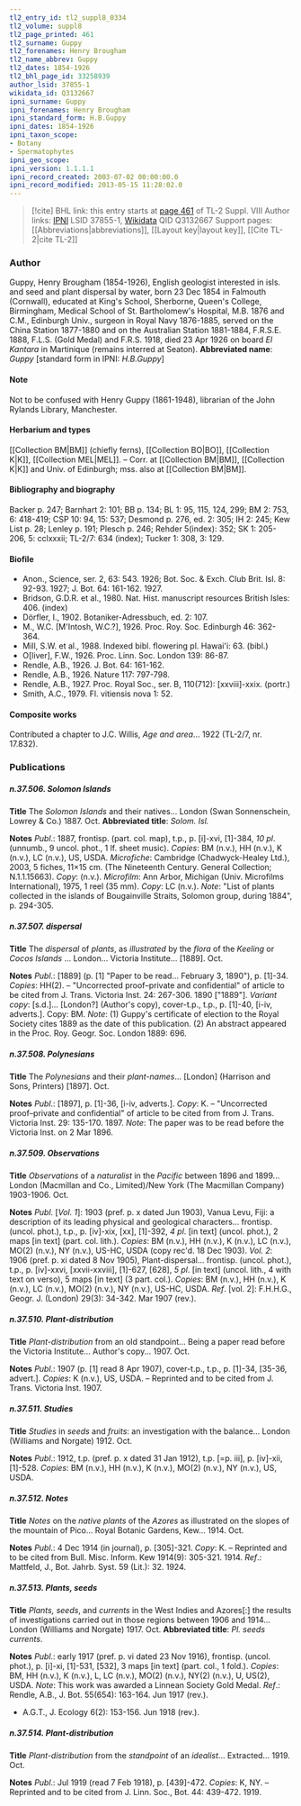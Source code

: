 ```yaml
---
tl2_entry_id: tl2_suppl8_0334
tl2_volume: suppl8
tl2_page_printed: 461
tl2_surname: Guppy
tl2_forenames: Henry Brougham
tl2_name_abbrev: Guppy
tl2_dates: 1854-1926
tl2_bhl_page_id: 33258939
author_lsid: 37855-1
wikidata_id: Q3132667
ipni_surname: Guppy
ipni_forenames: Henry Brougham
ipni_standard_form: H.B.Guppy
ipni_dates: 1854-1926
ipni_taxon_scope: 
- Botany
- Spermatophytes
ipni_geo_scope: 
ipni_version: 1.1.1.1
ipni_record_created: 2003-07-02 00:00:00.0
ipni_record_modified: 2013-05-15 11:28:02.0
---
```


> [!cite] BHL link: this entry starts at [page 461](https://www.biodiversitylibrary.org/page/33258939) of TL-2 Suppl. VIII
> Author links: [IPNI](https://www.ipni.org/a/37855-1) LSID 37855-1, [Wikidata](https://www.wikidata.org/wiki/Q3132667) QID Q3132667
> Support pages: [[Abbreviations|abbreviations]], [[Layout key|layout key]], [[Cite TL-2|cite TL-2]]

### Author

Guppy, Henry Brougham (1854-1926), English geologist interested in isls. and seed and plant dispersal by water, born 23 Dec 1854 in Falmouth (Cornwall), educated at King's School, Sherborne, Queen's College, Birmingham, Medical School of St. Bartholomew's Hospital, M.B. 1876 and C.M., Edinburgh Univ., surgeon in Royal Navy 1876-1885, served on the China Station 1877-1880 and on the Australian Station 1881-1884, F.R.S.E. 1888, F.L.S. (Gold Medal) and F.R.S. 1918, died 23 Apr 1926 on board *El Kantara* in Martinique (remains interred at Seaton). 
**Abbreviated name**: *Guppy* \[standard form in IPNI: *H.B.Guppy*\]

#### Note

Not to be confused with Henry Guppy (1861-1948), librarian of the John Rylands Library, Manchester.

#### Herbarium and types

[[Collection BM|BM]] (chiefly ferns), [[Collection BO|BO]], [[Collection K|K]], [[Collection MEL|MEL]]. – Corr. at [[Collection BM|BM]], [[Collection K|K]] and Univ. of Edinburgh; mss. also at [[Collection BM|BM]].

#### Bibliography and biography

Backer p. 247; Barnhart 2: 101; BB p. 134; BL 1: 95, 115, 124, 299; BM 2: 753, 6: 418-419; CSP 10: 94, 15: 537; Desmond p. 276, ed. 2: 305; IH 2: 245; Kew List p. 28; Lenley p. 191; Plesch p. 246; Rehder 5(index): 352; SK 1: 205-206, 5: cclxxxii; TL-2/7: 634 (index); Tucker 1: 308, 3: 129.

#### Biofile

- Anon., Science, ser. 2, 63: 543. 1926; Bot. Soc. & Exch. Club Brit. Isl. 8: 92-93. 1927; J. Bot. 64: 161-162. 1927.
- Bridson, G.D.R. et al., 1980. Nat. Hist. manuscript resources British Isles: 406. (index)
- Dörfler, I., 1902. Botaniker-Adressbuch, ed. 2: 107.
- M., W.C. \[M'Intosh, W.C.?\], 1926. Proc. Roy. Soc. Edinburgh 46: 362-364.
- Mill, S.W. et al., 1988. Indexed bibl. flowering pl. Hawai'i: 63. (bibl.)
- O\[liver\], F.W., 1926. Proc. Linn. Soc. London 139: 86-87.
- Rendle, A.B., 1926. J. Bot. 64: 161-162.
- Rendle, A.B., 1926. Nature 117: 797-798.
- Rendle, A.B., 1927. Proc. Royal Soc., ser. B, 110(712): \[xxviii\]-xxix. (portr.)
- Smith, A.C., 1979. Fl. vitiensis nova 1: 52.

#### Composite works

Contributed a chapter to J.C. Willis, *Age and area*... 1922 (TL-2/7, nr. 17.832).

### Publications

##### n.37.506. Solomon Islands

**Title**
The *Solomon Islands* and their natives... London (Swan Sonnenschein, Lowrey & Co.) 1887. Oct.
**Abbreviated title**: *Solom. Isl.*

**Notes**
*Publ*.: 1887, frontisp. (part. col. map), t.p., p. \[i\]-xvi, \[1\]-384, *10 pl*. (unnumb., 9 uncol. phot., 1 lf. sheet music). *Copies*: BM (n.v.), HH (n.v.), K (n.v.), LC (n.v.), US, USDA.
*Microfiche*: Cambridge (Chadwyck-Healey Ltd.), 2003, 5 fiches, 11×15 cm. (The Nineteenth Century. General Collection; N.1.1.15663). *Copy*: (n.v.). *Microfilm*: Ann Arbor, Michigan (Univ. Microfilms International), 1975, 1 reel (35 mm). *Copy*: LC (n.v.).
*Note*: "List of plants collected in the islands of Bougainville Straits, Solomon group, during 1884", p. 294-305.

##### n.37.507. dispersal

**Title**
The *dispersal* of *plants*, as *illustrated* by the *flora* of the *Keeling* or *Cocos Islands* ... London... Victoria Institute... \[1889\]. Oct.

**Notes**
*Publ*.: \[1889\] (p. \[1\] "Paper to be read... February 3, 1890"), p. \[1\]-34. *Copies*: HH(2). – "Uncorrected proof–private and confidential" of article to be cited from J. Trans. Victoria Inst. 24: 267-306. 1890 \["1889"\].
*Variant copy*: \[s.d.\]... \[London?\] (Author's copy), cover-t.p., t.p., p. \[1\]-40, \[i-iv, adverts.\]. Copy: BM.
*Note*: (1) Guppy's certificate of election to the Royal Society cites 1889 as the date of this publication. (2) An abstract appeared in the Proc. Roy. Geogr. Soc. London 1889: 696.

##### n.37.508. Polynesians

**Title**
The *Polynesians* and their *plant-names*... \[London\] (Harrison and Sons, Printers) \[1897\]. Oct.

**Notes**
*Publ*.: \[1897\], p. \[1\]-36, \[i-iv, adverts.\]. *Copy*: K. – "Uncorrected proof–private and confidential" of article to be cited from from J. Trans. Victoria Inst. 29: 135-170. 1897.
*Note*: The paper was to be read before the Victoria Inst. on 2 Mar 1896.

##### n.37.509. Observations

**Title**
*Observations* of a *naturalist* in the *Pacific* between 1896 and 1899... London (Macmillan and Co., Limited)/New York (The Macmillan Company) 1903-1906. Oct.

**Notes**
*Publ*. \[*Vol. 1*\]: 1903 (pref. p. x dated Jun 1903), Vanua Levu, Fiji: a description of its leading physical and geological characters... frontisp. (uncol. phot.), t.p., p. \[iv\]-xix, \[xx\], \[1\]-392, *4 pl*. \[in text\] (uncol. phot.), 2 maps \[in text\] (part. col. lith.). *Copies*: BM (n.v.), HH (n.v.), K (n.v.), LC (n.v.), MO(2) (n.v.), NY (n.v.), US-HC, USDA (copy rec'd. 18 Dec 1903).
*Vol. 2*: 1906 (pref. p. xi dated 8 Nov 1905), Plant-dispersal... frontisp. (uncol. phot.), t.p., p. \[iv\]-xxvi, \[xxvii-xxviii\], \[1\]-627, \[628\], *5 pl*. \[in text\] (uncol. lith., 4 with text on verso), 5 maps \[in text\] (3 part. col.). *Copies*: BM (n.v.), HH (n.v.), K (n.v.), LC (n.v.), MO(2) (n.v.), NY (n.v.), US-HC, USDA.
*Ref*. \[vol. 2\]: F.H.H.G., Geogr. J. (London) 29(3): 34-342. Mar 1907 (rev.).

##### n.37.510. Plant-distribution

**Title**
*Plant-distribution* from an old standpoint... Being a paper read before the Victoria Institute... Author's copy... 1907. Oct.

**Notes**
*Publ*.: 1907 (p. \[1\] read 8 Apr 1907), cover-t.p., t.p., p. \[1\]-34, \[35-36, advert.\]. *Copies*: K (n.v.), US, USDA. – Reprinted and to be cited from J. Trans. Victoria Inst. 1907.

##### n.37.511. Studies

**Title**
*Studies* in *seeds* and *fruits*: an investigation with the balance... London (Williams and Norgate) 1912. Oct.

**Notes**
*Publ*.: 1912, t.p. (pref. p. x dated 31 Jan 1912), t.p. \[=p. iii\], p. \[iv\]-xii, \[1\]-528. *Copies*: BM (n.v.), HH (n.v.), K (n.v.), MO(2) (n.v.), NY (n.v.), US, USDA.

##### n.37.512. Notes

**Title**
*Notes* on the *native plants* of the *Azores* as illustrated on the slopes of the mountain of Pico... Royal Botanic Gardens, Kew... 1914. Oct.

**Notes**
*Publ*.: 4 Dec 1914 (in journal), p. \[305\]-321. *Copy*: K. – Reprinted and to be cited from Bull. Misc. Inform. Kew 1914(9): 305-321. 1914.
*Ref*.: Mattfeld, J., Bot. Jahrb. Syst. 59 (Lit.): 32. 1924.

##### n.37.513. Plants, seeds

**Title**
*Plants, seeds*, and *currents* in the West Indies and Azores\[:\] the results of investigations carried out in those regions between 1906 and 1914... London (Williams and Norgate) 1917. Oct.
**Abbreviated title**: *Pl. seeds currents*.

**Notes**
*Publ*.: early 1917 (pref. p. vi dated 23 Nov 1916), frontisp. (uncol. phot.), p. \[i\]-xi, \[1\]-531, \[532\], 3 maps \[in text\] (part. col., 1 fold.). *Copies*: BM, HH (n.v.), K (n.v.), L, LC (n.v.), MO(2) (n.v.), NY(2) (n.v.), U, US(2), USDA.
*Note*: This work was awarded a Linnean Society Gold Medal.
*Ref*.: Rendle, A.B., J. Bot. 55(654): 163-164. Jun 1917 (rev.).
- A.G.T., J. Ecology 6(2): 153-156. Jun 1918 (rev.).

##### n.37.514. Plant-distribution

**Title**
*Plant-distribution* from the *standpoint* of an *idealist*... Extracted... 1919. Oct.

**Notes**
*Publ*.: Jul 1919 (read 7 Feb 1918), p. \[439\]-472. *Copies*: K, NY. – Reprinted and to be cited from J. Linn. Soc., Bot. 44: 439-472. 1919.

